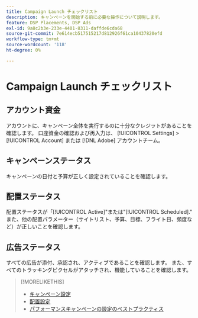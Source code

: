 ```yaml
---
title: Campaign Launch チェックリスト
description: キャンペーンを開始する前に必要な操作について説明します。
feature: DSP Placements, DSP Ads
exl-id: 9a8c2b3e-233e-4401-8311-daffde6cda68
source-git-commit: 7e614ecb517515217d812926f61ca10437820efd
workflow-type: tm+mt
source-wordcount: '118'
ht-degree: 0%

---
```


# Campaign Launch チェックリスト

## アカウント資金

アカウントに、キャンペーン全体を実行するのに十分なクレジットがあることを確認します。 口座資金の確認および再入力は、 [!UICONTROL Settings] > [!UICONTROL Account] または [!DNL Adobe] アカウントチーム。

## キャンペーンステータス

キャンペーンの日付と予算が正しく設定されていることを確認します。

## 配置ステータス

配置ステータスが「[!UICONTROL Active]&quot;または&quot;[!UICONTROL Scheduled].&quot; また、他の配置パラメーター（サイトリスト、予算、目標、フライト日、頻度など）が正しいことを確認します。

## 広告ステータス

すべての広告が添付、承認され、アクティブであることを確認します。 また、すべてのトラッキングピクセルがアタッチされ、機能していることを確認します。

>[!MORELIKETHIS]
>
>* [キャンペーン設定](/help/dsp/campaign-management/campaigns/campaign-settings.md)
>* [配置設定](/help/dsp/campaign-management/placements/placement-settings.md)
>* [パフォーマンスキャンペーンの設定のベストプラクティス](/help/dsp/optimization/campaign-best-practices-performance.md)

